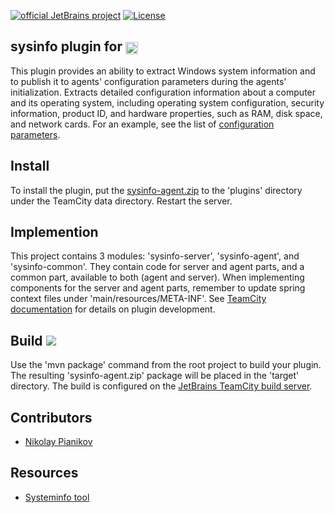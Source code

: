 [![official JetBrains project](http://jb.gg/badges/official-plastic.svg)](https://confluence.jetbrains.com/display/ALL/JetBrains+on+GitHub) [![License](https://img.shields.io/badge/License-Apache%202.0-blue.svg)](https://opensource.org/licenses/Apache-2.0) 
## sysinfo plugin for [<img src="https://cdn.worldvectorlogo.com/logos/teamcity.svg" height="20" align="center"/>](https://www.jetbrains.com/teamcity/)

This plugin provides an ability to extract Windows system information and to publish it to agents' configuration parameters during the agents' initialization.
Extracts detailed configuration information about a computer and its operating system, including operating system configuration, security information, product ID, and hardware properties, such as RAM, disk space, and network cards.
For an example, see the list of [configuration parameters](https://github.com/JetBrains/teamcity-sysinfo-plugin/blob/master/docs/configurationParametersSample.tsv).

## Install ##

To install the plugin, put the [sysinfo-agent.zip](https://teamcity.jetbrains.com/httpAuth/app/rest/builds/buildType:TeamCityPluginsByJetBrains_SysInfoTeamCityPlugin_Build,pinned:true,status:SUCCESS,branch:master,tags:deploy/artifacts/content/sysinfo-agent.zip) to the 'plugins' directory under the TeamCity data directory. Restart the server.

## Implemention ##

This project contains 3 modules: 'sysinfo-server', 'sysinfo-agent', and 'sysinfo-common'. They contain code for server and agent parts, and a common part, available to both (agent and server). When implementing components for the server and agent parts, remember to update spring context files under 'main/resources/META-INF'. See [TeamCity documentation](https://confluence.jetbrains.com/display/TCDL/Developing+Plugins+Using+Maven) for details on plugin development.

## Build <img src="https://teamcity.jetbrains.com/app/rest/builds/buildType:TeamCityPluginsByJetBrains_SysInfoTeamCityPlugin_Build,pinned:true,branch:master,tags:deploy/statusIcon"/> ##

Use the 'mvn package' command from the root project to build your plugin. The resulting 'sysinfo-agent.zip' package  will be placed in the 'target' directory. The build is configured on the [JetBrains TeamCity build server](https://teamcity.jetbrains.com/project.html?projectId=TeamCityPluginsByJetBrains_SysInfoTeamCityPlugin).

## Contributors ##

- [Nikolay Pianikov](https://github.com/NikolayPianikov)

## Resources ##

- [Systeminfo tool](https://technet.microsoft.com/ru-ru/library/bb491007.aspx)
